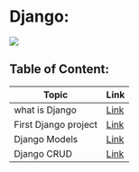 # Django:

![](https://upload.wikimedia.org/wikipedia/commons/thumb/7/75/Django_logo.svg/2560px-Django_logo.svg.png)


## Table of Content:


| Topic                | Link                                   |
|----------------------|----------------------------------------|
| what is Django       | [Link](./Django%20notes/DjangoInfo.md) |
| First Django project | [Link](./Django%20notes/Django.md)     |
| Django Models| [Link](./Django%20notes/DjangoModel.md)     |
| Django CRUD| [Link](./Django%20notes/../.history/Django%20notes/DjangoCRUD_20211129102955.md.md)     |
